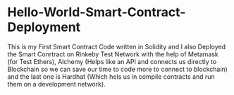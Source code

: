 # Hello-World-Smart-Contract-Deployment

This is my First Smart Contract Code written in Solidity and I also Deployed the Smart Conrtract on Rinkeby Test Network with the help of Metamask (for Test Ethers), Alchemy (Helps like an API and connects us directly to Blockchain so we can save our time to code more to connect to blockchain) and the last one is Hardhat (Which hels us in compile contracts and run them on a development network).
